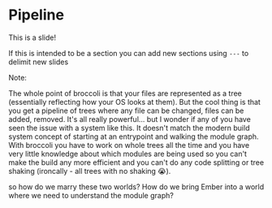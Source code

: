 # Pipeline

This is a slide! 

If this is intended to be a section you can add new sections using `---` to delimit new slides

Note:

The whole point of broccoli is that your files are represented as a tree (essentially reflecting how your OS looks at them). But the cool thing is that you get a pipeline of trees where any file can be changed, files can be added, removed. It's all really powerful... but I wonder if any of you have seen the issue with a system like this. It doesn't match the modern build system concept of starting at an entrypoint and walking the module graph. With broccoli you have to work on whole trees all the time and you have very little knowledge about which modules are being used so you can't make the build any more efficient and you can't do any code splitting or tree shaking (ironcally - all trees with no shaking 😭).

so how do we marry these two worlds? How do we bring Ember into a world where we need to understand the module graph? 